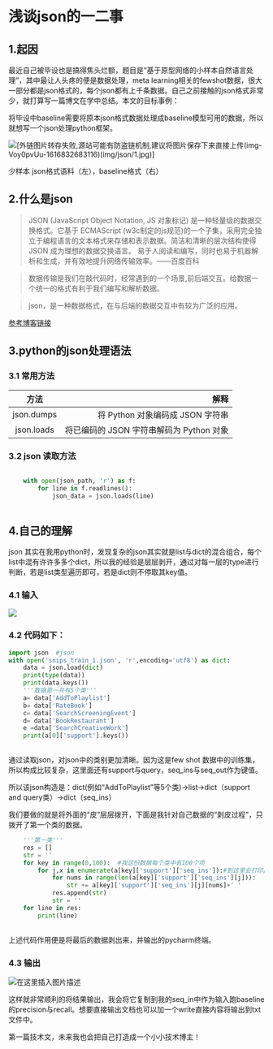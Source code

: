 
# 浅谈json的一二事

## 1.起因

最近自己被毕设也是搞得焦头烂额，题目是“基于原型网络的小样本自然语言处理”，其中最让人头疼的便是数据处理，meta learning相关的fewshot数据，很大一部分都是json格式的，每个json都有上千条数据。自己之前接触的json格式非常少，就打算写一篇博文在学中总结。本文的目标事例：

将毕设中baseline需要将原本json格式数据处理成baseline模型可用的数据，所以就想写一个json处理python框架。

![\[外链图片转存失败,源站可能有防盗链机制,建议将图片保存下来直接上传(img-Voy0pvUu-1616832683116)(img/json/1.jpg)\]](https://img-blog.csdnimg.cn/20210327161527339.jpg?x-oss-process=image/watermark,type_ZmFuZ3poZW5naGVpdGk,shadow_10,text_aHR0cHM6Ly9ibG9nLmNzZG4ubmV0L2RvbmdndWFudGluZw==,size_16,color_FFFFFF,t_70#pic_center)


少样本 json格式语料（左），baseline格式（右）

## 2.什么是json

>JSON (JavaScript Object Notation, JS 对象标记) 是一种轻量级的数据交换格式。它基于 ECMAScript (w3c制定的js规范)的一个子集，采用完全独立于编程语言的文本格式来存储和表示数据。简洁和清晰的层次结构使得 JSON 成为理想的数据交换语言。 易于人阅读和编写，同时也易于机器解析和生成，并有效地提升网络传输效率。——百度百科

>数据传输是我们在敲代码时，经常遇到的一个场景,前后端交互。给数据一个统一的格式有利于我们编写和解析数据。

>json，是一种数据格式，在与后端的数据交互中有较为广泛的应用。

[参考博客链接](https://blog.csdn.net/weixin_41819731/article/details/81414968)


## 3.python的json处理语法

### 3.1 常用方法


| 方法 | 解释      |
|:--------:| ------:|
| json.dumps | 将 Python 对象编码成 JSON 字符串 |
| json.loads | 将已编码的 JSON 字符串解码为 Python 对象 |

### 3.2 json 读取方法

```python

    with open(json_path, 'r') as f:
        for line in f.readlines():
            json_data = json.loads(line)
            
```

## 4.自己的理解

json 其实在我用python时，发现复杂的json其实就是list与dict的混合组合，每个list中混有许许多多个dict，所以我的经验是层层剥开，通过对每一层的type进行判断，若是list类型遍历即可，若是dict则不停取其key值。

### 4.1 输入
![](https://img-blog.csdnimg.cn/20210327162040637.PNG?x-oss-process=image/watermark,type_ZmFuZ3poZW5naGVpdGk,shadow_10,text_aHR0cHM6Ly9ibG9nLmNzZG4ubmV0L2RvbmdndWFudGluZw==,size_16,color_FFFFFF,t_70#pic_center)


### 4.2 代码如下：

```python
import json  #json
with open('snips_train_1.json', 'r',encoding='utf8') as dict:
    data = json.load(dict)
    print(type(data))
    print(data.keys())
    '''数据里一共有5个类'''
    a= data['AddToPlaylist']
    b= data['RateBook']
    c= data['SearchScreeningEvent']
    d= data['BookRestaurant']
    e =data['SearchCreativeWork']
    print(a[0]['support'].keys())
    
```

通过读取json，对json中的类别更加清晰。因为这是few shot 数据中的训练集，所以构成比较复杂，这里面还有support与query，seq_ins与seq_out作为键值。

所以该json构造是：dict(例如“AddToPlaylist”等5个类)->list->dict（support and query类）->dict（seq_ins）

我们要做的就是将外面的“皮”层层拨开，下面是我针对自己数据的“剥皮过程”，只拨开了第一个类的数据。

```python
    '''第一类'''
    res = []
    str = ''
    for key in range(0,100):  #我这份数据每个类中有100个项
        for j,x in enumerate(a[key]['support']['seq_ins']):#到这里会打印出每个类别所有个seq_in的词语
            for nums in range(len(a[key]['support']['seq_ins'][j])):
                str += a[key]['support']['seq_ins'][j][nums]+' '
            res.append(str)
            str = ''
    for line in res:
        print(line)
        
```

上述代码作用便是将最后的数据剥出来，并输出的pycharm终端。

### 4.3 输出

![在这里插入图片描述](https://img-blog.csdnimg.cn/20210327161333907.PNG?x-oss-process=image/watermark,type_ZmFuZ3poZW5naGVpdGk,shadow_10,text_aHR0cHM6Ly9ibG9nLmNzZG4ubmV0L2RvbmdndWFudGluZw==,size_16,color_FFFFFF,t_70)


这样就非常顺利的将结果输出，我会将它复制到我的seq_in中作为输入跑baseline的precision与recall。想要直接输出文档也可以加一个write直接内容将输出到txt文件中。

第一篇技术文，未来我也会把自己打造成一个小小技术博主！

